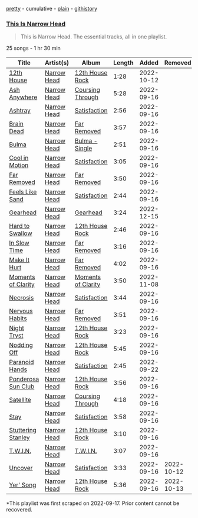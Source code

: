 [pretty](/playlists/pretty/37i9dQZF1DZ06evO2urtMA.md) - cumulative - [plain](/playlists/plain/37i9dQZF1DZ06evO2urtMA) - [githistory](https://github.githistory.xyz/mackorone/spotify-playlist-archive/blob/main/playlists/plain/37i9dQZF1DZ06evO2urtMA)

### [This Is Narrow Head](https://open.spotify.com/playlist/37i9dQZF1DZ06evO2urtMA)

> This is Narrow Head\. The essential tracks, all in one playlist.

25 songs - 1 hr 30 min

| Title | Artist(s) | Album | Length | Added | Removed |
|---|---|---|---|---|---|
| [12th House](https://open.spotify.com/track/1thpTj5LbAQbWTzPBbWRQX) | [Narrow Head](https://open.spotify.com/artist/4g6ODwOQYRZLsP89kEoBIu) | [12th House Rock](https://open.spotify.com/album/5YHS5GXWuW5IuXwGqET6t0) | 1:28 | 2022-10-12 |  |
| [Ash Anywhere](https://open.spotify.com/track/7jH4ClqJQJT1l0SxU10OOb) | [Narrow Head](https://open.spotify.com/artist/4g6ODwOQYRZLsP89kEoBIu) | [Coursing Through](https://open.spotify.com/album/7CKVvhRVZHbLCfOgsbUdxX) | 5:28 | 2022-09-16 |  |
| [Ashtray](https://open.spotify.com/track/1AmVWLPhCqTMt4y5t0cB8T) | [Narrow Head](https://open.spotify.com/artist/4g6ODwOQYRZLsP89kEoBIu) | [Satisfaction](https://open.spotify.com/album/0m3hGU2BkS3t3zBdavqmNg) | 2:56 | 2022-09-16 |  |
| [Brain Dead](https://open.spotify.com/track/4JkPEQKAQ9Uwg1vTilKx5y) | [Narrow Head](https://open.spotify.com/artist/4g6ODwOQYRZLsP89kEoBIu) | [Far Removed](https://open.spotify.com/album/13RbzhZDgc98h8VWThEp9a) | 3:57 | 2022-09-16 |  |
| [Bulma](https://open.spotify.com/track/3R7Gy621ZWHLd8kYl9Bz6s) | [Narrow Head](https://open.spotify.com/artist/4g6ODwOQYRZLsP89kEoBIu) | [Bulma \- Single](https://open.spotify.com/album/3q0oPKvM3rcpuGY8nOvWc4) | 2:51 | 2022-09-16 |  |
| [Cool in Motion](https://open.spotify.com/track/21yuHrj83KWSLRsCvDN7Ul) | [Narrow Head](https://open.spotify.com/artist/4g6ODwOQYRZLsP89kEoBIu) | [Satisfaction](https://open.spotify.com/album/0m3hGU2BkS3t3zBdavqmNg) | 3:05 | 2022-09-16 |  |
| [Far Removed](https://open.spotify.com/track/5NwYO5OtL5LBXAYCAkqSfe) | [Narrow Head](https://open.spotify.com/artist/4g6ODwOQYRZLsP89kEoBIu) | [Far Removed](https://open.spotify.com/album/13RbzhZDgc98h8VWThEp9a) | 3:50 | 2022-09-16 |  |
| [Feels Like Sand](https://open.spotify.com/track/5ok41XptV2v9yhm92Cp0RK) | [Narrow Head](https://open.spotify.com/artist/4g6ODwOQYRZLsP89kEoBIu) | [Satisfaction](https://open.spotify.com/album/0m3hGU2BkS3t3zBdavqmNg) | 2:44 | 2022-09-16 |  |
| [Gearhead](https://open.spotify.com/track/0cEBDdBtmvQJXLgIEbtOEM) | [Narrow Head](https://open.spotify.com/artist/4g6ODwOQYRZLsP89kEoBIu) | [Gearhead](https://open.spotify.com/album/2YuR8K2alQaOo7TPdyJlhP) | 3:24 | 2022-12-15 |  |
| [Hard to Swallow](https://open.spotify.com/track/6XSR3rZzQRQ7oaRYqbe408) | [Narrow Head](https://open.spotify.com/artist/4g6ODwOQYRZLsP89kEoBIu) | [12th House Rock](https://open.spotify.com/album/5YHS5GXWuW5IuXwGqET6t0) | 2:46 | 2022-09-16 |  |
| [In Slow Time](https://open.spotify.com/track/3C7Qjn5zpc6xJ81pamYWtJ) | [Narrow Head](https://open.spotify.com/artist/4g6ODwOQYRZLsP89kEoBIu) | [Far Removed](https://open.spotify.com/album/13RbzhZDgc98h8VWThEp9a) | 3:16 | 2022-09-16 |  |
| [Make It Hurt](https://open.spotify.com/track/69jVsEla1GaZYEzinH4kDb) | [Narrow Head](https://open.spotify.com/artist/4g6ODwOQYRZLsP89kEoBIu) | [Far Removed](https://open.spotify.com/album/13RbzhZDgc98h8VWThEp9a) | 4:02 | 2022-09-16 |  |
| [Moments of Clarity](https://open.spotify.com/track/4v8tVonb61TttqhDH9KoTu) | [Narrow Head](https://open.spotify.com/artist/4g6ODwOQYRZLsP89kEoBIu) | [Moments of Clarity](https://open.spotify.com/album/5VVOEBLHrTaHcAo1z86anZ) | 3:50 | 2022-11-08 |  |
| [Necrosis](https://open.spotify.com/track/46FwqZts74DdH7mWvG1SpG) | [Narrow Head](https://open.spotify.com/artist/4g6ODwOQYRZLsP89kEoBIu) | [Satisfaction](https://open.spotify.com/album/0m3hGU2BkS3t3zBdavqmNg) | 3:44 | 2022-09-16 |  |
| [Nervous Habits](https://open.spotify.com/track/3iIOUEPbQDG2XQNeckP62n) | [Narrow Head](https://open.spotify.com/artist/4g6ODwOQYRZLsP89kEoBIu) | [Far Removed](https://open.spotify.com/album/13RbzhZDgc98h8VWThEp9a) | 3:51 | 2022-09-16 |  |
| [Night Tryst](https://open.spotify.com/track/6t7JhxmZXS0YrYgvQyRWZ1) | [Narrow Head](https://open.spotify.com/artist/4g6ODwOQYRZLsP89kEoBIu) | [12th House Rock](https://open.spotify.com/album/5YHS5GXWuW5IuXwGqET6t0) | 3:23 | 2022-09-16 |  |
| [Nodding Off](https://open.spotify.com/track/7jd5bSsJ3pdPVDU7PdFVJL) | [Narrow Head](https://open.spotify.com/artist/4g6ODwOQYRZLsP89kEoBIu) | [12th House Rock](https://open.spotify.com/album/5YHS5GXWuW5IuXwGqET6t0) | 5:45 | 2022-09-16 |  |
| [Paranoid Hands](https://open.spotify.com/track/7s0E7MQg8ius1ygr0NndJs) | [Narrow Head](https://open.spotify.com/artist/4g6ODwOQYRZLsP89kEoBIu) | [Satisfaction](https://open.spotify.com/album/0m3hGU2BkS3t3zBdavqmNg) | 2:45 | 2022-09-22 |  |
| [Ponderosa Sun Club](https://open.spotify.com/track/4E7rliVKRRxJWktIdZ7caE) | [Narrow Head](https://open.spotify.com/artist/4g6ODwOQYRZLsP89kEoBIu) | [12th House Rock](https://open.spotify.com/album/5YHS5GXWuW5IuXwGqET6t0) | 3:56 | 2022-09-16 |  |
| [Satellite](https://open.spotify.com/track/3No5gkFfVh2zW59XT67aNY) | [Narrow Head](https://open.spotify.com/artist/4g6ODwOQYRZLsP89kEoBIu) | [Coursing Through](https://open.spotify.com/album/7CKVvhRVZHbLCfOgsbUdxX) | 4:18 | 2022-09-16 |  |
| [Stay](https://open.spotify.com/track/6Glr1Wc0TZ5Ta1BCbrvaHG) | [Narrow Head](https://open.spotify.com/artist/4g6ODwOQYRZLsP89kEoBIu) | [Satisfaction](https://open.spotify.com/album/0m3hGU2BkS3t3zBdavqmNg) | 3:58 | 2022-09-16 |  |
| [Stuttering Stanley](https://open.spotify.com/track/2bDcEAuUcRdqn7dkERCmqj) | [Narrow Head](https://open.spotify.com/artist/4g6ODwOQYRZLsP89kEoBIu) | [12th House Rock](https://open.spotify.com/album/5YHS5GXWuW5IuXwGqET6t0) | 3:10 | 2022-09-16 |  |
| [T.W.I.N.](https://open.spotify.com/track/0AyN9SW50iTYEI17mdg8BG) | [Narrow Head](https://open.spotify.com/artist/4g6ODwOQYRZLsP89kEoBIu) | [T.W.I.N.](https://open.spotify.com/album/64wKY2vc3FLDD3CwD68vBz) | 3:07 | 2022-09-16 |  |
| [Uncover](https://open.spotify.com/track/0Ee742cXNq3mVu6itU590B) | [Narrow Head](https://open.spotify.com/artist/4g6ODwOQYRZLsP89kEoBIu) | [Satisfaction](https://open.spotify.com/album/0m3hGU2BkS3t3zBdavqmNg) | 3:33 | 2022-09-16 | 2022-10-12 |
| [Yer' Song](https://open.spotify.com/track/3ue1pNiUCSLZrND9sEEjSB) | [Narrow Head](https://open.spotify.com/artist/4g6ODwOQYRZLsP89kEoBIu) | [12th House Rock](https://open.spotify.com/album/5YHS5GXWuW5IuXwGqET6t0) | 5:36 | 2022-09-16 | 2022-10-13 |

\*This playlist was first scraped on 2022-09-17. Prior content cannot be recovered.
